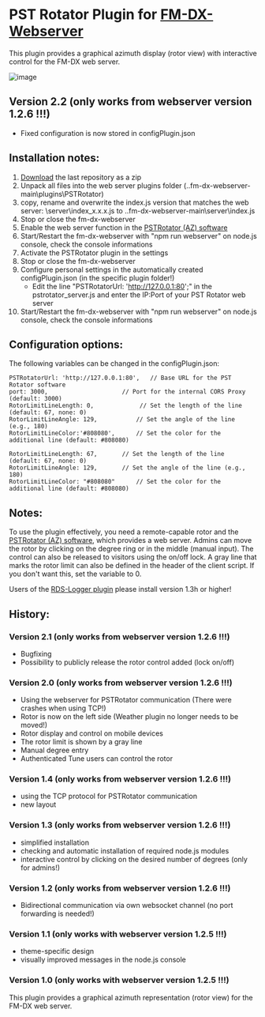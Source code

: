 # PST Rotator Plugin for [FM-DX-Webserver](https://github.com/NoobishSVK/fm-dx-webserver)

This plugin provides a graphical azimuth display (rotor view) with interactive control for the FM-DX web server.

![image](https://github.com/user-attachments/assets/d2ea5255-c144-45da-ab23-2b4bbd5ab518)

## Version 2.2 (only works from webserver version 1.2.6 !!!)

- Fixed configuration is now stored in configPlugin.json

## Installation notes:

1. [Download]([https://github.com/Highpoint2000/PSTRotator/releases]) the last repository as a zip
2. Unpack all files into the web server plugins folder (..fm-dx-webserver-main\plugins\PSTRotator)
3. copy, rename and overwrite the index.js version that matches the web server: \server\index_x.x.x.js to ..fm-dx-webserver-main\server\index.js 
4. Stop or close the fm-dx-webserver
5. Enable the web server function in the [PSTRotator (AZ) software](https://www.pstrotator.com/)
6. Start/Restart the fm-dx-webserver with "npm run webserver" on node.js console, check the console informations
7. Activate the PSTRotator plugin in the settings
8. Stop or close the fm-dx-webserver
9. Configure personal settings in the automatically created configPlugin.json (in the specific plugin folder!)
	- Edit the line "PSTRotatorUrl: 'http://127.0.0.1:80';" in the pstrotator_server.js and enter the IP:Port of your PST Rotator web server
10. Start/Restart the fm-dx-webserver with "npm run webserver" on node.js console, check the console informations

## Configuration options:

The following variables can be changed in the configPlugin.json:

	PSTRotatorUrl: 'http://127.0.0.1:80', 	// Base URL for the PST Rotator software
	port: 3000, 					// Port for the internal CORS Proxy (default: 3000)
	RotorLimitLineLength: 0,			 // Set the length of the line (default: 67, none: 0)
   	RotorLimitLineAngle: 129, 			// Set the angle of the line (e.g., 180)
	RotorLimitLineColor:'#808080', 		// Set the color for the additional line (default: #808080)
	
	RotorLimitLineLength: 67,		// Set the length of the line (default: 67, none: 0) 
  	RotorLimitLineAngle: 129, 		// Set the angle of the line (e.g., 180)
  	RotorLimitLineColor: "#808080" 		// Set the color for the additional line (default: #808080)

## Notes: 

To use the plugin effectively, you need a remote-capable rotor and the [PSTRotator (AZ) software](https://www.pstrotator.com/), which provides a web server. Admins can move the rotor by clicking on the degree ring or in the middle (manual input). The control can also be released to visitors using the on/off lock.
A gray line that marks the rotor limit can also be defined in the header of the client script. If you don't want this, set the variable to 0.

Users of the [RDS-Logger plugin](https://github.com/Highpoint2000/webserver-logger) please install version 1.3h or higher!

## History:

### Version 2.1 (only works from webserver version 1.2.6 !!!)

- Bugfixing
- Possibility to publicly release the rotor control added (lock on/off)

### Version 2.0 (only works from webserver version 1.2.6 !!!)

- Using the webserver for PSTRotator communication (There were crashes when using TCP!)
- Rotor is now on the left side (Weather plugin no longer needs to be moved!)
- Rotor display and control on mobile devices
- The rotor limit is shown by a gray line
- Manual degree entry 
- Authenticated Tune users can control the rotor 

### Version 1.4 (only works from webserver version 1.2.6 !!!)

- using the TCP protocol for PSTRotator communication
- new layout


### Version 1.3 (only works from webserver version 1.2.6 !!!)

- simplified installation
- checking and automatic installation of required node.js modules
- interactive control by clicking on the desired number of degrees (only for admins!)

### Version 1.2 (only works from webserver version 1.2.6 !!!)

- Bidirectional communication via own websocket channel (no port forwarding is needed!)

### Version 1.1 (only works with webserver version 1.2.5 !!!)

- theme-specific design
- visually improved messages in the node.js console

### Version 1.0 (only works with webserver version 1.2.5 !!!)

This plugin provides a graphical azimuth representation (rotor view) for the FM-DX web server.
